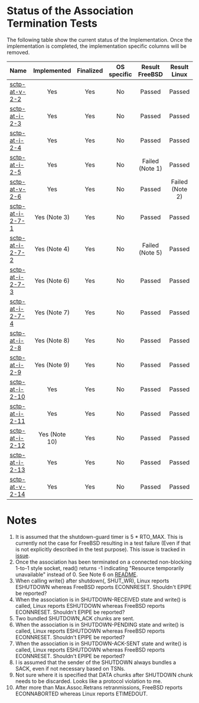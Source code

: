 # Status of the Association Termination Tests

The following table show the current status of the Implementation. Once the implementation is completed, the implementation specific columns will be removed.

| Name                                  | Implemented  | Finalized | OS specific | Result FreeBSD | Result Linux   |
|:--------------------------------------|:------------:|:---------:|:-----------:|:--------------:|:--------------:|
|[sctp-at-v-2-2](sctp-at-v-2-2.pkt)     | Yes          | Yes       | No          | Passed         | Passed         |
|[sctp-at-i-2-3](sctp-at-i-2-3.pkt)     | Yes          | Yes       | No          | Passed         | Passed         |
|[sctp-at-i-2-4](sctp-at-i-2-4.pkt)     | Yes          | Yes       | No          | Passed         | Passed         |
|[sctp-at-i-2-5](sctp-at-i-2-5.pkt)     | Yes          | Yes       | No          | Failed (Note 1)| Passed         |
|[sctp-at-v-2-6](sctp-at-v-2-6.pkt)     | Yes          | Yes       | No          | Passed         | Failed (Note 2)|
|[sctp-at-i-2-7-1](sctp-at-i-2-7-1.pkt) | Yes (Note 3) | Yes       | No          | Passed         | Passed         |
|[sctp-at-i-2-7-2](sctp-at-i-2-7-2.pkt) | Yes (Note 4) | Yes       | No          | Failed (Note 5)| Passed         |
|[sctp-at-i-2-7-3](sctp-at-i-2-7-3.pkt) | Yes (Note 6) | Yes       | No          | Passed         | Passed         |
|[sctp-at-i-2-7-4](sctp-at-i-2-7-4.pkt) | Yes (Note 7) | Yes       | No          | Passed         | Passed         |
|[sctp-at-i-2-8](sctp-at-i-2-8.pkt)     | Yes (Note 8) | Yes       | No          | Passed         | Passed         |
|[sctp-at-i-2-9](sctp-at-i-2-9.pkt)     | Yes (Note 9) | Yes       | No          | Passed         | Passed         |
|[sctp-at-i-2-10](sctp-at-i-2-10.pkt)   | Yes          | Yes       | No          | Passed         | Passed         |
|[sctp-at-i-2-11](sctp-at-i-2-11.pkt)   | Yes          | Yes       | No          | Passed         | Passed         |
|[sctp-at-i-2-12](sctp-at-i-2-12.pkt)   | Yes (Note 10)| Yes       | No          | Passed         | Passed         |
|[sctp-at-i-2-13](sctp-at-i-2-13.pkt)   | Yes          | Yes       | No          | Passed         | Passed         |
|[sctp-at-v-2-14](sctp-at-v-2-14.pkt)   | Yes          | Yes       | No          | Passed         | Passed         |

# Notes

1. It is assumed that the shutdown-guard timer is 5 * RTO_MAX. This is currently not the case for FreeBSD resulting in a test failure (Even if that is not explicitly described in the test purpose). This issue is tracked in [issue](https://github.com/sctplab/SCTP_NKE_Yosemite/issues/6).
2. Once the association has been terminated on a connected non-blocking 1-to-1 style socket, read() returns -1 indicating "Resource temporarily unavailable" instead of 0. See Note 6 on [README](https://github.com/nplab/ETSI-SCTP-Conformance-Testsuite/blob/master/sctp-bdc-tests/README.md).
3. When calling write() after shutdown(, SHUT_WR), Linux reports ESHUTDOWN whereas FreeBSD reports ECONNRESET. Shouldn't EPIPE be reported?
4. When the association is in SHUTDOWN-RECEIVED state and write() is called, Linux reports ESHUTDOWN whereas FreeBSD reports ECONNRESET. Shouldn't EPIPE be reported?
5. Two bundled SHUTDOWN_ACK chunks are sent.
6. When the association is in SHUTDOWN-PENDING state and write() is called, Linux reports ESHUTDOWN whereas FreeBSD reports ECONNRESET. Shouldn't EPIPE be reported?
7. When the association is in SHUTDOWN-ACK-SENT state and write() is called, Linux reports ESHUTDOWN whereas FreeBSD reports ECONNRESET. Shouldn't EPIPE be reported?
8. I is assumed that the sender of the SHUTDOWN always bundles a SACK, even if not necessary based on TSNs.
9. Not sure where it is specified that DATA chunks after SHUTDOWN chunk needs to be discarded. Looks like a protocol violation to me.
10. After more than Max.Assoc.Retrans retranmissions, FreeBSD reports ECONNABORTED whereas Linux reports ETIMEDOUT.
